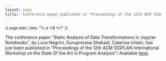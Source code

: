 ```yaml
---
layout: page
title: 'Conference paper published in "Proceedings of the 12th ACM SIGPLAN International Workshop on the State Of the Art in Program Analysis"!'
---
```


<small>{{ page.date | date: "%-d %B %Y" }}</small>

The conference paper "Static Analysis of Data Transformations in Jupyter Notebooks", by Luca Negrini, Guruprerana Shabadi, Caterina Urban, has just been published in "Proceedings of the 12th ACM SIGPLAN International Workshop on the State Of the Art in Program Analysis"! Available [here](https://doi.org/10.1145/3589250.3596145).
